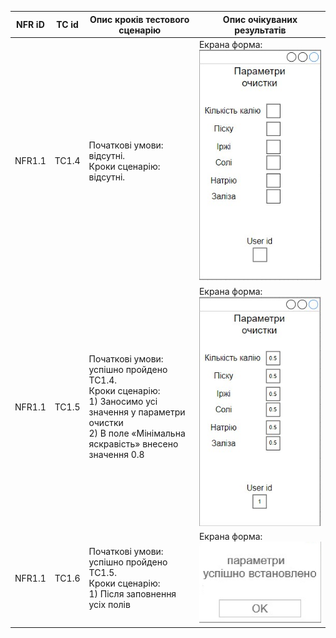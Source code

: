 | NFR iD | TC id | Опис кроків тестового сценарію | Опис очікуваних результатів |
| ----- | ----- | ------------------------------ | --------------------------- |
| NFR1.1 | TC1.4 |  Початкові умови: відсутні. <br> Кроки сценарію: відсутні. | Екрана форма: <br> ![PICTURE1](PICTURE1.jpg) |
| NFR1.1 | TC1.5 |  Початкові умови: успішно пройдено TC1.4. <br> Кроки сценарію: <br> 1) Заносимо усі значення у параметри очистки <br> 2) В поле «Мінімальна яскравість» внесено значення 0.8 | Екрана форма:  <br> ![PICTURE2](PICTURE2.jpg) |
| NFR1.1 | TC1.6 | Початкові умови: успішно пройдено TC1.5. <br> Кроки сценарію: <br> 1) Після заповнення усіх полів | Екрана форма: <br> ![PICTURE4](PICTURE4.jpg) |
